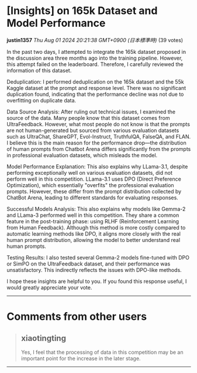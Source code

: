 # [Insights] on 165k Dataset and Model Performance

**justin1357** *Thu Aug 01 2024 20:21:38 GMT+0900 (日本標準時)* (39 votes)

In the past two days, I attempted to integrate the 165k dataset proposed in the discussion area three months ago into the training pipeline. However, this attempt failed on the leaderboard. Therefore, I carefully reviewed the information of this dataset.

Deduplication: I performed deduplication on the 165k dataset and the 55k Kaggle dataset at the prompt and response level. There was no significant duplication found, indicating that the performance decline was not due to overfitting on duplicate data.

Data Source Analysis: After ruling out technical issues, I examined the source of the data. Many people know that this dataset comes from UltraFeedback. However, what most people do not know is that the prompts are not human-generated but sourced from various evaluation datasets such as UltraChat, ShareGPT, Evol-Instruct, TruthfulQA, FalseQA, and FLAN. I believe this is the main reason for the performance drop—the distribution of human prompts from Chatbot Arena differs significantly from the prompts in professional evaluation datasets, which misleads the model.

Model Performance Explanation: This also explains why LLama-3.1, despite performing exceptionally well on various evaluation datasets, did not perform well in this competition. LLama-3.1 uses DPO (Direct Preference Optimization), which essentially "overfits" the professional evaluation prompts. However, these differ from the prompt distribution collected by ChatBot Arena, leading to different standards for evaluating responses.

Successful Models Analysis: This also explains why models like Gemma-2 and LLama-3 performed well in this competition. They share a common feature in the post-training phase: using RLHF (Reinforcement Learning from Human Feedback). Although this method is more costly compared to automatic learning methods like DPO, it aligns more closely with the real human prompt distribution, allowing the model to better understand real human prompts.

Testing Results: I also tested several Gemma-2 models fine-tuned with DPO or SimPO on the UltraFeedback dataset, and their performance was unsatisfactory. This indirectly reflects the issues with DPO-like methods.

I hope these insights are helpful to you. If you found this response useful, I would greatly appreciate your vote.



---

 # Comments from other users

> ## xiaotingting
> 
> Yes, I feel that the processing of data in this competition may be an important point for the increase in the later stage.
> 
> 
> 


---

